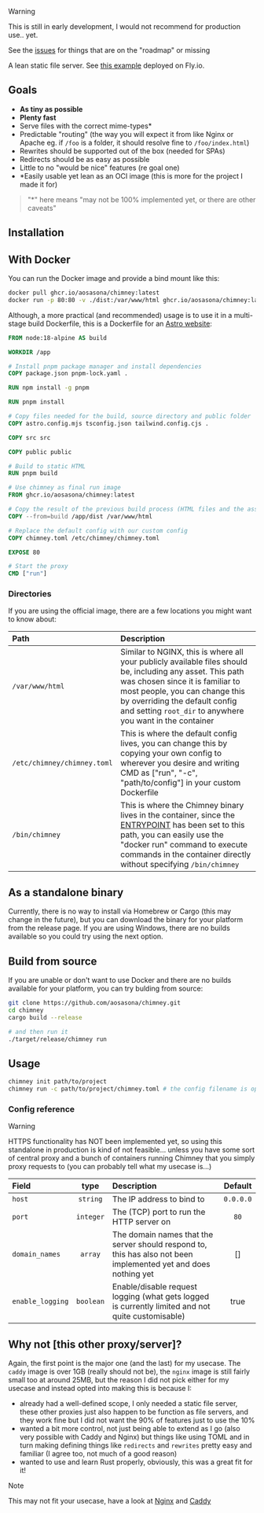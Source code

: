 > [!WARNING]
> This is still in early development, I would not recommend for production use.. yet.
>
> See the [issues](https://github.com/aosasona/chimney/issues) for things that are on the "roadmap" or missing

A lean static file server. See [this example](https://trulyao.fly.dev) deployed on Fly.io.

## Goals

- **As tiny as possible**
- **Plenty fast**
- Serve files with the correct mime-types\*
- Predictable "routing" (the way you will expect it from like Nginx or Apache eg. if `/foo` is a folder, it should resolve fine to `/foo/index.html`)
- Rewrites should be supported out of the box (needed for SPAs)
- Redirects should be as easy as possible
- Little to no "would be nice" features (re goal one)
- \*Easily usable yet lean as an OCI image (this is more for the project I made it for)

> "\*" here means "may not be 100% implemented yet, or there are other caveats"

## Installation

## With Docker

You can run the Docker image and provide a bind mount like this:

```sh
docker pull ghcr.io/aosasona/chimney:latest
docker run -p 80:80 -v ./dist:/var/www/html ghcr.io/aosasona/chimney:latest
```

Although, a more practical (and recommended) usage is to use it in a multi-stage build Dockerfile, this is a Dockerfile for an [Astro website](https://github.com/aosasona/trulyao.dev/tree/with-dockerfile):

```Dockerfile
FROM node:18-alpine AS build

WORKDIR /app

# Install pnpm package manager and install dependencies
COPY package.json pnpm-lock.yaml .

RUN npm install -g pnpm

RUN pnpm install

# Copy files needed for the build, source directory and public folder
COPY astro.config.mjs tsconfig.json tailwind.config.cjs .

COPY src src

COPY public public

# Build to static HTML
RUN pnpm build

# Use chimney as final run image
FROM ghcr.io/aosasona/chimney:latest

# Copy the result of the previous build process (HTML files and the asssets; JS, CSS, Images, GIFs etc) to the default public directory
COPY --from=build /app/dist /var/www/html

# Replace the default config with our custom config
COPY chimney.toml /etc/chimney/chimney.toml

EXPOSE 80

# Start the proxy
CMD ["run"]
```

### Directories

If you are using the official image, there are a few locations you might want to know about:

| **Path**                    | **Description**                                                                                                                                                                                                                                                                                                                              |
| :-------------------------- | :------------------------------------------------------------------------------------------------------------------------------------------------------------------------------------------------------------------------------------------------------------------------------------------------------------------------------------------- |
| `/var/www/html`             | Similar to NGINX, this is where all your publicly available files should be, including any asset. This path was chosen since it is familiar to most people, you can change this by overriding the default config and setting `root_dir` to anywhere you want in the container                                                                |
| `/etc/chimney/chimney.toml` | This is where the default config lives, you can change this by copying your own config to wherever you desire and writing CMD as ["run", "-c", "path/to/config"] in your custom Dockerfile                                                                                                                                                   |
| `/bin/chimney`              | This is where the Chimney binary lives in the container, since the [ENTRYPOINT](https://github.com/aosasona/chimney/blob/0aa88f573f8b7688117f978e5439db789e9c8ae1/Dockerfile#L42-L44) has been set to this path, you can easily use the "docker run" command to execute commands in the container directly without specifying `/bin/chimney` |

## As a standalone binary

Currently, there is no way to install via Homebrew or Cargo (this may change in the future), but you can download the binary for your platform from the release page. If you are using Windows, there are no builds available so you could try using the next option.

## Build from source

If you are unable or don't want to use Docker and there are no builds available for your platform, you can try bulding from source:

```sh
git clone https://github.com/aosasona/chimney.git
cd chimney
cargo build --release

# and then run it
./target/release/chimney run
```

## Usage

```sh
chimney init path/to/project
chimney run -c path/to/project/chimney.toml # the config filename is optional, it looks for `chimney.toml` by default in the target directory
```

### Config reference

> [!WARNING]
> HTTPS functionality has NOT been implemented yet, so using this standalone in production is kind of not feasible... unless you have some sort of central proxy and a bunch of containers running Chimney that you simply proxy requests to (you can probably tell what my usecase is...)

| **Field**        | **type**  | **Description**                                                                                                 | **Default** |
| :--------------- | :-------: | :-------------------------------------------------------------------------------------------------------------- | :---------: |
| `host`           | `string`  | The IP address to bind to                                                                                       |  `0.0.0.0`  |
| `port`           | `integer` | The (TCP) port to run the HTTP server on                                                                        |    `80`     |
| `domain_names`   |  `array`  | The domain names that the server should respond to, this has also not been implemented yet and does nothing yet |     []      |
| `enable_logging` | `boolean` | Enable/disable request logging (what gets logged is currently limited and not quite customisable)               |    true     |

## Why not \[this other proxy/server\]?

Again, the first point is the major one (and the last) for my usecase. The `caddy` image is over 1GB (really should not be), the `nginx` image is still fairly small too at around 25MB, but the reason I did not pick either for my usecase and instead opted into making this is because I:

- already had a well-defined scope, I only needed a static file server, these other proxies just also happen to be function as file servers, and they work fine but I did not want the 90% of features just to use the 10%
- wanted a bit more control, not just being able to extend as I go (also very possible with Caddy and Nginx) but things like using TOML and in turn making defining things like `redirects` and `rewrites` pretty easy and familiar (I agree too, not much of a good reason)
- wanted to use and learn Rust properly, obviously, this was a great fit for it!

> [!NOTE]
> This may not fit your usecase, have a look at [Nginx](https://www.nginx.com/) and [Caddy](https://caddyserver.com/)
